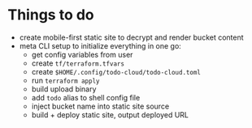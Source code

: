 # Things to do

- create mobile-first static site to decrypt and render bucket content
- meta CLI setup to initialize everything in one go:
  - get config variables from user
  - create `tf/terraform.tfvars`
  - create `$HOME/.config/todo-cloud/todo-cloud.toml`
  - run `terraform apply`
  - build upload binary
  - add `todo` alias to shell config file
  - inject bucket name into static site source
  - build + deploy static site, output deployed URL
